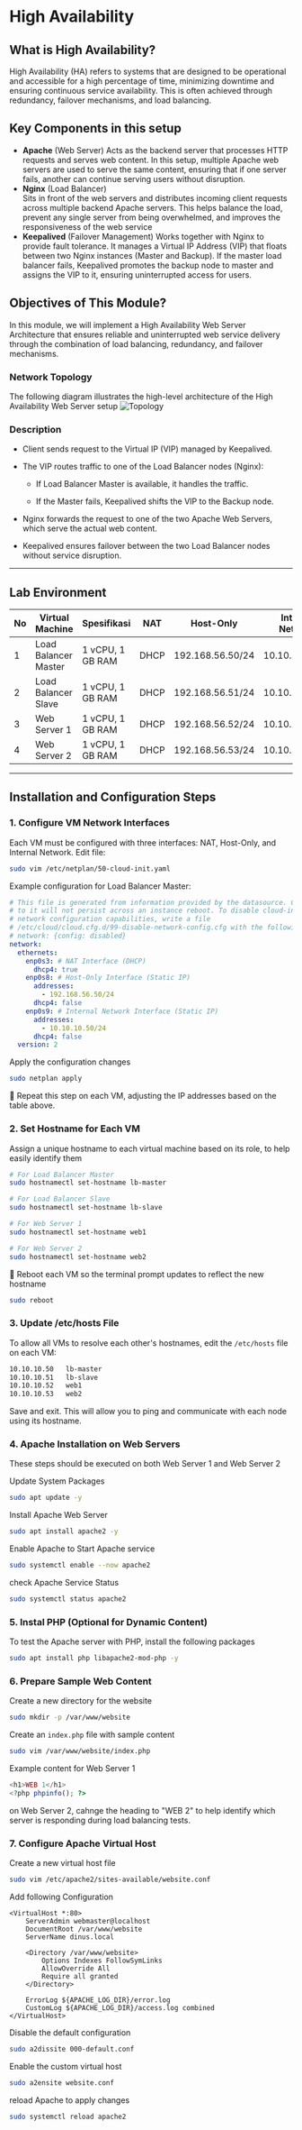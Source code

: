 # High Availability

## What is High Availability?

High Availability (HA) refers to systems that are designed to be operational and accessible for a high percentage of time, minimizing downtime and ensuring continuous service availability. This is often achieved through redundancy, failover mechanisms, and load balancing.

## Key Components in this setup

- **Apache** (Web Server)
  Acts as the backend server that processes HTTP requests and serves web content. In this setup, multiple Apache web servers are used to serve the same content, ensuring that if one server fails, another can continue serving users without disruption.
- **Nginx** (Load Balancer)  
   Sits in front of the web servers and distributes incoming client requests across multiple backend Apache servers. This helps balance the load, prevent any single server from being overwhelmed, and improves the responsiveness of the web service
- **Keepalived** (Failover Management)
  Works together with Nginx to provide fault tolerance. It manages a Virtual IP Address (VIP) that floats between two Nginx instances (Master and Backup). If the master load balancer fails, Keepalived promotes the backup node to master and assigns the VIP to it, ensuring uninterrupted access for users.

## Objectives of This Module?

In this module, we will implement a High Availability Web Server Architecture that ensures reliable and uninterrupted web service delivery through the combination of load balancing, redundancy, and failover mechanisms.

### Network Topology

The following diagram illustrates the high-level architecture of the High Availability Web Server setup
![Topology](./topology.jpg)

### Description

- Client sends request to the Virtual IP (VIP) managed by Keepalived.

- The VIP routes traffic to one of the Load Balancer nodes (Nginx):

  - If Load Balancer Master is available, it handles the traffic.

  - If the Master fails, Keepalived shifts the VIP to the Backup node.

- Nginx forwards the request to one of the two Apache Web Servers, which serve the actual web content.

- Keepalived ensures failover between the two Load Balancer nodes without service disruption.

---

## Lab Environment

| No  | Virtual Machine      | Spesifikasi      | NAT  | Host-Only        | Internal Network |
| --- | -------------------- | ---------------- | ---- | ---------------- | ---------------- |
| 1   | Load Balancer Master | 1 vCPU, 1 GB RAM | DHCP | 192.168.56.50/24 | 10.10.10.50/24   |
| 2   | Load Balancer Slave  | 1 vCPU, 1 GB RAM | DHCP | 192.168.56.51/24 | 10.10.10.51/24   |
| 3   | Web Server 1         | 1 vCPU, 1 GB RAM | DHCP | 192.168.56.52/24 | 10.10.10.52/24   |
| 4   | Web Server 2         | 1 vCPU, 1 GB RAM | DHCP | 192.168.56.53/24 | 10.10.10.53/24   |

---

## Installation and Configuration Steps

### 1. Configure VM Network Interfaces

Each VM must be configured with three interfaces: NAT, Host-Only, and Internal Network.
Edit file:

```bash
sudo vim /etc/netplan/50-cloud-init.yaml
```

Example configuration for Load Balancer Master:

```yaml
# This file is generated from information provided by the datasource. Changes
# to it will not persist across an instance reboot. To disable cloud-init's
# network configuration capabilities, write a file
# /etc/cloud/cloud.cfg.d/99-disable-network-config.cfg with the following:
# network: {config: disabled}
network:
  ethernets:
    enp0s3: # NAT Interface (DHCP)
      dhcp4: true
    enp0s8: # Host-Only Interface (Static IP)
      addresses:
        - 192.168.56.50/24
      dhcp4: false
    enp0s9: # Internal Network Interface (Static IP)
      addresses:
        - 10.10.10.50/24
      dhcp4: false
  version: 2
```

Apply the configuration changes

```bash
sudo netplan apply
```

📝 Repeat this step on each VM, adjusting the IP addresses based on the table above.

### 2. Set Hostname for Each VM

Assign a unique hostname to each virtual machine based on its role, to help easily identify them

```bash
# For Load Balancer Master
sudo hostnamectl set-hostname lb-master

# For Load Balancer Slave
sudo hostnamectl set-hostname lb-slave

# For Web Server 1
sudo hostnamectl set-hostname web1

# For Web Server 2
sudo hostnamectl set-hostname web2
```

🔁 Reboot each VM so the terminal prompt updates to reflect the new hostname

```bash
sudo reboot
```

### 3. Update /etc/hosts File

To allow all VMs to resolve each other's hostnames, edit the `/etc/hosts` file on each VM:

```bash
10.10.10.50   lb-master
10.10.10.51   lb-slave
10.10.10.52   web1
10.10.10.53   web2
```

Save and exit. This will allow you to ping and communicate with each node using its hostname.

### 4. Apache Installation on Web Servers

These steps should be executed on both Web Server 1 and Web Server 2

Update System Packages

```bash
sudo apt update -y
```

Install Apache Web Server

```bash
sudo apt install apache2 -y
```

Enable Apache to Start Apache service

```bash
sudo systemctl enable --now apache2
```

check Apache Service Status

```bash
sudo systemctl status apache2
```

### 5. Instal PHP (Optional for Dynamic Content)

To test the Apache server with PHP, install the following packages

```bash
sudo apt install php libapache2-mod-php -y
```

### 6. Prepare Sample Web Content

Create a new directory for the website

```bash
sudo mkdir -p /var/www/website
```

Create an `index.php` file with sample content

```bash
sudo vim /var/www/website/index.php
```

Example content for Web Server 1

```php
<h1>WEB 1</h1>
<?php phpinfo(); ?>
```

on Web Server 2, cahnge the heading to "WEB 2" to help identify which server is responding during load balancing tests.

### 7. Configure Apache Virtual Host

Create a new virtual host file

```bash
sudo vim /etc/apache2/sites-available/website.conf
```

Add following Configuration

```apacheconf
<VirtualHost *:80>
    ServerAdmin webmaster@localhost
    DocumentRoot /var/www/website
    ServerName dinus.local

    <Directory /var/www/website>
        Options Indexes FollowSymLinks
        AllowOverride All
        Require all granted
    </Directory>

    ErrorLog ${APACHE_LOG_DIR}/error.log
    CustomLog ${APACHE_LOG_DIR}/access.log combined
</VirtualHost>
```

Disable the default configuration

```bash
sudo a2dissite 000-default.conf
```

Enable the custom virtual host

```bash
sudo a2ensite website.conf
```

reload Apache to apply changes

```bash
sudo systemctl reload apache2
```
